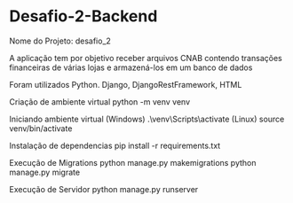 # Desafio-2-Backend

Nome do Projeto: desafio_2

A aplicação tem por objetivo receber arquivos CNAB contendo transações financeiras de várias lojas e armazená-los em um banco de dados 

Foram utilizados Python. Django, DjangoRestFramework, HTML

Criação de ambiente virtual
python -m venv venv

Iniciando ambiente virtual
(Windows)
.\venv\Scripts\activate
(Linux)
source venv/bin/activate

Instalação de dependencias
pip install -r requirements.txt

Execução de Migrations
python manage.py makemigrations
python manage.py migrate

Execução de Servidor
python manage.py runserver
